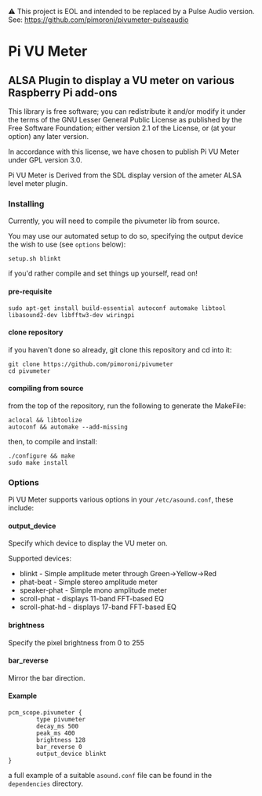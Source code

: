 :warning: This project is EOL and intended to be replaced by a Pulse Audio version. See: https://github.com/pimoroni/pivumeter-pulseaudio

# Pi VU Meter

## ALSA Plugin to display a VU meter on various Raspberry Pi add-ons

This library is free software; you can redistribute it and/or modify it under the terms of the GNU Lesser General Public License as published by the Free Software Foundation; either version 2.1 of the License, or (at your option) any later version.

In accordance with this license, we have chosen to publish Pi VU Meter under GPL version 3.0.

Pi VU Meter is Derived from the SDL display version of the ameter ALSA level meter plugin.

### Installing

Currently, you will need to compile the pivumeter lib from source.

You may use our automated setup to do so, specifying the output device the wish to use (see `options` below):

```
setup.sh blinkt
```

if you'd rather compile and set things up yourself, read on!

#### pre-requisite

```
sudo apt-get install build-essential autoconf automake libtool libasound2-dev libfftw3-dev wiringpi
```

#### clone repository

if you haven't done so already, git clone this repository and cd into it:

```
git clone https://github.com/pimoroni/pivumeter
cd pivumeter
```

#### compiling from source


from the top of the repository, run the following to generate the MakeFile:

```
aclocal && libtoolize
autoconf && automake --add-missing
```

then, to compile and install:

```
./configure && make
sudo make install
```

### Options

Pi VU Meter supports various options in your `/etc/asound.conf`, these include:

#### output_device

Specify which device to display the VU meter on.

Supported devices:

* blinkt - Simple amplitude meter through Green->Yellow->Red
* phat-beat - Simple stereo amplitude meter
* speaker-phat - Simple mono amplitude meter
* scroll-phat - displays 11-band FFT-based EQ
* scroll-phat-hd - displays 17-band FFT-based EQ

#### brightness

Specify the pixel brightness from 0 to 255

#### bar_reverse

Mirror the bar direction.

#### Example

```
pcm_scope.pivumeter {
        type pivumeter
        decay_ms 500
        peak_ms 400
        brightness 128
        bar_reverse 0
        output_device blinkt
}
```

a full example of a suitable `asound.conf` file can be found in the `dependencies` directory.
